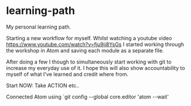 # learning-path
My personal learning path.

Starting a new workflow for myself. Whilst watching a youtube video https://www.youtube.com/watch?v=fju9ii8YsGs I started working through the workshop in Atom and saving each module as a separate file.

After doing a few I though to simultaneously start working with git to increase my everyday use of it. I hope this will also show accountability to myself of what I've learned and credit where from.

Start NOW: Take ACTION etc..

Connected Atom using `git config --global core.editor 'atom --wait'
